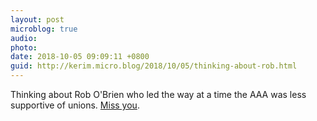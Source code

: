```yaml
---
layout: post
microblog: true
audio: 
photo: 
date: 2018-10-05 09:09:11 +0800
guid: http://kerim.micro.blog/2018/10/05/thinking-about-rob.html
---
```

Thinking about Rob O'Brien who led the way at a time the AAA was less supportive of unions. [Miss you](http://ucmweb.rutgers.edu/inmemoriam/?q=inmemoriam_record&id=371). 
